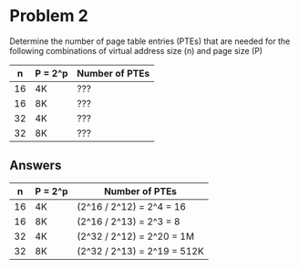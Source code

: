 # Problem 2

Determine the number of page table entries (PTEs) that are needed for the following combinations of virtual address size (n) and page size (P)

| n   | P = 2^p | Number of PTEs |
| --- | ------- | -------------- |
| 16  | 4K      | ???            |
| 16  | 8K      | ???            |
| 32  | 4K      | ???            |
| 32  | 8K      | ???            |

## Answers

| n   | P = 2^p | Number of PTEs              |
| --- | ------- | --------------------------- |
| 16  | 4K      | (2^16 / 2^12) = 2^4 = 16    |
| 16  | 8K      | (2^16 / 2^13) = 2^3 = 8     |
| 32  | 4K      | (2^32 / 2^12) = 2^20 = 1M   |
| 32  | 8K      | (2^32 / 2^13) = 2^19 = 512K |

